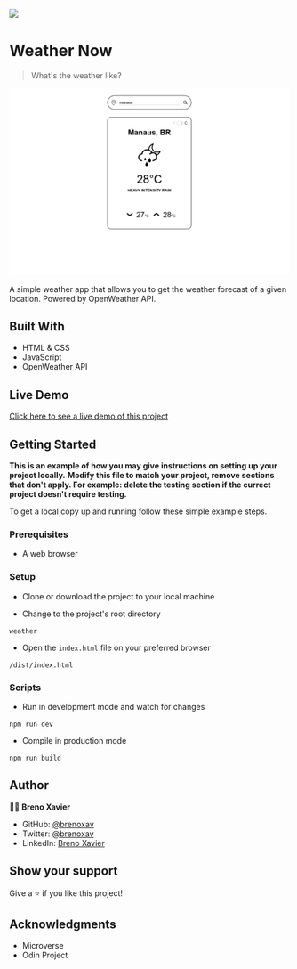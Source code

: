 ![](https://img.shields.io/badge/Microverse-blueviolet)

# Weather Now

> What's the weather like?

![screenshot](./screenshot.png)

A simple weather app that allows you to get the weather forecast of a given location. Powered by OpenWeather API.

## Built With

- HTML & CSS
- JavaScript
- OpenWeather API

## Live Demo

[Click here to see a live demo of this project](https://brenoxav.github.io/weather)


## Getting Started

**This is an example of how you may give instructions on setting up your project locally.**
**Modify this file to match your project, remove sections that don't apply. For example: delete the testing section if the currect project doesn't require testing.**


To get a local copy up and running follow these simple example steps.

### Prerequisites

- A web browser

### Setup

- Clone or download the project to your local machine

- Change to the project's root directory
```
weather
```

- Open the `index.html` file on your preferred browser
```
/dist/index.html
```

### Scripts
- Run in development mode and watch for changes
```
npm run dev
```
- Compile in production mode
```
npm run build
```

## Author

👨‍💻 **Breno Xavier**

- GitHub: [@brenoxav](https://github.com/brenoxav)
- Twitter: [@brenoxav](https://twitter.com/brenoxav)
- LinkedIn: [Breno Xavier](https://linkedin.com/in/brenoxav)

## Show your support

Give a ⭐️ if you like this project!

## Acknowledgments

- Microverse
- Odin Project
